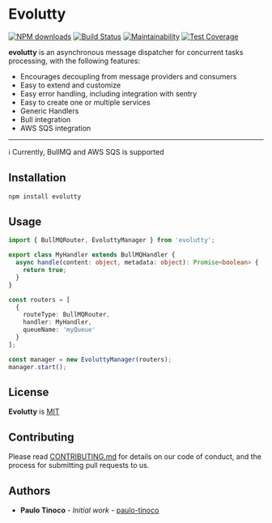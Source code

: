 # Evolutty

[![NPM downloads](https://img.shields.io/npm/dm/evolutty.svg?style=flat)](https://www.npmjs.com/package/evolutty)
[![Build Status](https://github.com/bbc/sqs-consumer/actions/workflows/test.yml/badge.svg?branch=main)](https://github.com/paulo-tinoco/evolutty/actions/workflows/test.yml)
[![Maintainability](https://api.codeclimate.com/v1/badges/5b858ac139de92c496b9/maintainability)](https://codeclimate.com/github/paulo-tinoco/evolutty/maintainability)
[![Test Coverage](https://api.codeclimate.com/v1/badges/5b858ac139de92c496b9/test_coverage)](https://codeclimate.com/github/paulo-tinoco/evolutty/test_coverage)

**evolutty** is an asynchronous message dispatcher for concurrent tasks processing, with the following features:

- Encourages decoupling from message providers and consumers
- Easy to extend and customize
- Easy error handling, including integration with sentry
- Easy to create one or multiple services
- Generic Handlers
- Bull integration
- AWS SQS integration

---

:information_source: Currently, BullMQ and AWS SQS is supported

## Installation

```bash
npm install evolutty
```

## Usage

```typescript
import { BullMQRouter, EvoluttyManager } from 'evolutty';

export class MyHandler extends BullMQHandler {
  async handle(content: object, metadata: object): Promise<boolean> {
    return true;
  }
}

const routers = [
  {
    routeType: BullMQRouter,
    handler: MyHandler,
    queueName: 'myQueue'
  }
];

const manager = new EvoluttyManager(routers);
manager.start();
```

## License

**Evolutty** is [MIT](./LICENSE)

## Contributing

Please read [CONTRIBUTING.md](.github/CONTRIBUTING.md) for details on our code of conduct, and the process for submitting pull requests to us.

## Authors

- **Paulo Tinoco** - _Initial work_ - [paulo-tinoco](https://github.com/paulo-tinoco)
